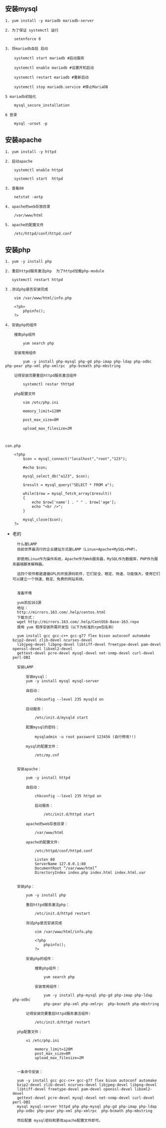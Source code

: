 ## 安装mysql

	
	1. yum install -y mariadb mariadb-server
	
	2. 为了保证 systemctl 运行
		
		setenforce 0
		
	3. 将mariadb自启 启动
	
		systemctl start mariadb #启动服务
		
		systemctl enable mariadb #设置开机启动
		
		systemctl restart mariadb #重新启动
		
		systemctl stop mariadb.service #停止MariaDB
	
	5 mariadb初始化
		
		mysql_secure_installation
	
	6 登录
		
		mysql -uroot -p
	
	
	
	


## 安装apache

	
	1. yum install -y httpd
	
	2. 启动apache
		
		systemctl enable httpd
		
		systemctl start  httpd
	
	3. 查看80
		
		netstat -antp
		
	4. apache的web存放目录
		
		/var/www/html
		
	5. apache的配置文件
		
		/etc/httpd/conf/httpd.conf
	
	
	
	
	


## 安装php

	
	1. yum -y install php
	
	2. 重启httpd服务激活php  为了httpd加载php-module
		
	   systemctl restart httpd
	
	3 .测试php是否安装完成
		
		vim /var/www/html/info.php
		
		<?ph>
			phpinfo();
		?>
	
	4. 安装php的组件
		
		搜索php组件
		
			yum search php
			
		安装常用组件
		
			yum -y install php-mysql php-gd php-imap php-ldap php-odbc php-pear php-xml php-xmlrpc  php-bcmath php-mbstring
		
		记得安装完要重启httpd服务激活组件
			
			systemctl restar thttpd 
		
		php配置文件
			
			vim /etc/php.ini
			
			memory_limit=128M
			
			post_max_size=8M
			
			upload_max_filesize=2M
			
			
			
	con.php
		
		<?php
			$con = mysql_connect("localhost","root","123");
		
			#echo $con;
		
			mysql_select_db("a123", $con);
		
			$result = mysql_query("SELECT * FROM a");
		
			while($row = mysql_fetch_array($result))
		  	{
		        echo $row['name'] . " " . $row['age'];
		        echo "<br />";
		  	}
		  
			mysql_close($con);	
		?>
		
	



- 老的
	
		
		什么是LAMP
		目前世界最流行的企业建站方式是LAMP（Linux+Apache+MySQL+PHP），
		
		即使用Linux作为操作系统，Apache作为Web服务器，MySQL作为数据库，PHP作为服务器端脚本解释器。
		
		这四个软件都是遵循GPL的开放源码软件，它们安全、稳定、快速、功能强大，使用它们可以建立一个快速、稳定、免费的网站系统。
		
		
		准备环境
		
		yum添加163源
		地址：
		http://mirrors.163.com/.help/centos.html
		下载方式：
		wget http://mirrors.163.com/.help/CentOS6-Base-163.repo
		使用 yum 程序安装所需开发包（以下为标准的rpm包名称）
		
		yum install gcc gcc-c++ gcc-g77 flex bison autoconf automake bzip2-devel zlib-devel ncurses-devel 
		libjpeg-devel libpng-devel libtiff-devel freetype-devel pam-devel openssl-devel libxml2-devel 
		gettext-devel pcre-devel mysql-devel net-snmp-devel curl-devel perl-DBI
		
		安装LAMP
		
			安装mysql：
			yum -y install mysql mysql-server
		
			自启动：
			
				chkconfig --level 235 mysqld on
				
			启动服务：
				
				/etc/init.d/mysqld start
		
			配置mysql的密码：
				
				mysqladmin -u root password 123456 (自行修改!!)
				
			mysql的配置文件：
				
				/etc/my.cnf
		
		
		安装apache：
			
			yum -y install httpd
			
			自启动：
				
				chkconfig --level 235 httpd on
				
				启动服务：
					
					/etc/init.d/httpd start
			
			apache的web存放目录：
				
				/var/www/html
			
			apache的配置文件:
				
				/etc/httpd/conf/httpd.conf
				
				Listen 80
				ServerName 127.0.0.1:80
				DocumentRoot “/var/www/html”
				DirectoryIndex index.php index.html index.html.var
		
		
		安装php：
		
			yum -y install php
			
			重启httpd服务激活php：
				
				/etc/init.d/httpd restart
				
			测试php是否安装完成
			
				vim /var/www/html/info.php
				
				<?php
					phpinfo();
				?>
			
			安装php的组件：
				
				搜索php组件：
				
					yum search php
				
				安装常用组件：
					
					yum -y install php-mysql php-gd php-imap php-ldap php-odbc 
					php-pear php-xml php-xmlrpc  php-bcmath php-mbstring
				
			记得安装完要重启httpd服务激活组件:
				
				/etc/init.d/httpd restart
		
		php配置文件：
			
			vi /etc/php.ini
				
				memory_limit=128M
				post_max_size=8M
				upload_max_filesize=2M
				
				
		一条命令安装：
		
		yum -y install gcc gcc-c++ gcc-g77 flex bison autoconf automake
		bzip2-devel zlib-devel ncurses-devel libjpeg-devel libpng-devel 
		libtiff-devel freetype-devel pam-devel openssl-devel libxml2-devel 
		gettext-devel pcre-devel mysql-devel net-snmp-devel curl-devel perl-DBI 
		mysql mysql-server httpd php php-mysql php-gd php-imap php-ldap 
		php-odbc php-pear php-xml php-xmlrpc  php-bcmath php-mbstring
		
		然后配置 mysql密码和更改apache配置文件即可。
		
		
		
		
		
		
	